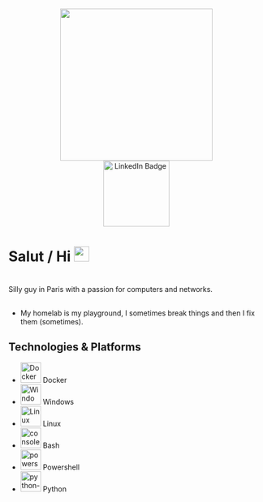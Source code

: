 ### 
<div id="header" align="center">
  <img src="https://media2.giphy.com/media/iIqmM5tTjmpOB9mpbn/giphy.gif?cid=6c09b952parogoc3t3j77sttab37yd24u7kpx0fkugima1zs&ep=v1_internal_gif_by_id&rid=giphy.gif&ct=g" width="300"/>
</div>
<div id="badges" align="center">
  <a href="https://www.linkedin.com/in/ouaneskoceila">
    <img src="https://img.shields.io/badge/LinkedIn-blue?style=for-the-badge&logo=linkedin&logoColor=white" width="130" alt="LinkedIn Badge"/>
  </a>
</div>

<h1>
  Salut / Hi 
  <img src="https://media.giphy.com/media/hvRJCLFzcasrR4ia7z/giphy.gif" width="30px"/>
</h1>

#

Silly guy in Paris with a passion for computers and networks. 

## 
- My homelab is my playground, I sometimes break things and then I fix them (sometimes).

## Technologies & Platforms

- <img src="https://img.icons8.com/color/48/000000/docker.png" alt="Docker" width="40" height="40"/> Docker
- <img src="https://img.icons8.com/color/48/000000/windows-logo.png" alt="Windows" width="40" height="40"/> Windows
- <img src="https://img.icons8.com/color/48/000000/linux.png" alt="Linux" width="40" height="40"/> Linux
- <img width="40" height="40" src="https://img.icons8.com/fluency/48/console.png" alt="console"/> Bash
- <img width="40" height="40" src="https://img.icons8.com/color/48/powershell.png" alt="powershell"/> Powershell
- <img width="40" height="40" src="https://img.icons8.com/color/48/python--v1.png" alt="python--v1"/> Python
